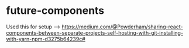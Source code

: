 # future-components

Used this for setup --> https://medium.com/@Powderham/sharing-react-components-between-separate-projects-self-hosting-with-git-installing-with-yarn-npm-d3275b64239c#
